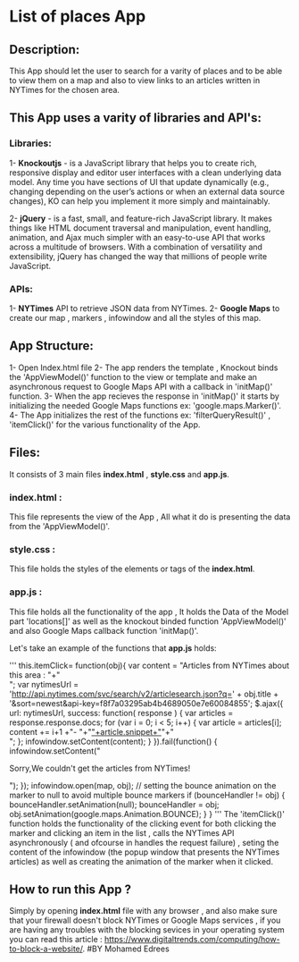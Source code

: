 ﻿# List of places App

## Description:
This App should let the user to search for a varity of places and to be able to view them on a map and also to view links to an articles written in NYTimes for the chosen area.

## This App uses a varity of libraries and API's:
### Libraries:
1- **Knockoutjs** - is a JavaScript library that helps you to create rich, responsive display and editor user interfaces with a clean underlying data model. Any time you have sections of UI that update dynamically (e.g., changing depending on the user’s actions or when an external data source changes), KO can help you implement it more simply and maintainably.

2- **jQuery** -  is a fast, small, and feature-rich JavaScript library. It makes things like HTML document traversal and manipulation, event handling, animation, and Ajax much simpler with an easy-to-use API that works across a multitude of browsers. With a combination of versatility and extensibility, jQuery has changed the way that millions of people write JavaScript.

### APIs:
1- **NYTimes** API to retrieve JSON data from NYTimes.
2- **Google Maps** to create our map , markers , infowindow and all the styles of this map.

## App Structure:
1- Open Index.html file
2- The app renders the template , Knockout binds the 'AppViewModel()' function to the view or template and make an asynchronous request to Google Maps API with a callback in 'initMap()' function.
3- When the app recieves the response in 'initMap()' it starts by initializing the needed Google Maps functions ex: 'google.maps.Marker()'.
4- The App initializes the rest of the functions ex: 'filterQueryResult()' , 'itemClick()' for the various functionality of the App.

## Files:

It consists of 3 main files **index.html** , **style.css** and **app.js**.

### index.html :

This file represents the view of the App , All what it do is presenting the data from the 'AppViewModel()'.

### style.css :

This file holds the styles of the elements or tags of the **index.html**.

### app.js :
This file holds all the functionality of the app , It holds the Data of the Model part 'locations[]' as well as the knockout binded function 'AppViewModel()' and also Google Maps callback function 'initMap()'.

Let's take an example of the functions that **app.js** holds:

''' 
this.itemClick= function(obj){
      var content = "Articles from NYTimes about this area : "+"<br>";
      var nytimesUrl = 'http://api.nytimes.com/svc/search/v2/articlesearch.json?q=' + obj.title + '&sort=newest&api-key=f8f7a03295ab4b4689050e7e60084855';
      $.ajax({
          url: nytimesUrl,
          success: function( response ) {
              var articles = response.response.docs;
              for (var i = 0; i < 5; i++) {
                  var article = articles[i];
                  content += i+1 +"- "+"<a href="+article.web_url+">"+article.snippet+"</a>"+"<br>";
              };
              infowindow.setContent(content);
          }
      }).fail(function() {
          infowindow.setContent("<p>Sorry,We couldn't get the articles from NYTimes!</p>");
      });
      infowindow.open(map, obj);
      // setting the bounce animation on the marker to null to avoid multiple bounce markers
      if (bounceHandler != obj) {
          bounceHandler.setAnimation(null);
          bounceHandler = obj;
          obj.setAnimation(google.maps.Animation.BOUNCE);
      }
  }
  '''
The 'itemClick()' function holds the functionality of the clicking event for both clicking the marker and clicking an item in the list , calls the NYTimes API asynchronously ( and ofcourse in handles the request failure) , seting the content of the infowindow (the popup window that presents the NYTimes articles) as well as creating the animation of the marker when it clicked.

## How to run this App ?
Simply by opening **index.html** file with any browser , and also make sure that your firewall doesn't block NYTimes or Google Maps services , if you are having any troubles with the blocking sevices in your operating system you can read this article : https://www.digitaltrends.com/computing/how-to-block-a-website/.
#BY Mohamed Edrees